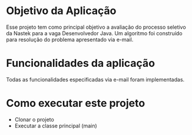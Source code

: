 # Objetivo da Aplicação
Esse projeto tem como principal objetivo a avaliação do processo seletivo da Nastek para a vaga Desenvolvedor Java. Um algoritmo
foi construído para resolução do problema apresentado via e-mail.

# Funcionalidades da aplicação
Todas as funcionalidades especificadas via e-mail foram implementadas.

# Como executar este projeto
- Clonar o projeto
- Executar a classe principal (main)
